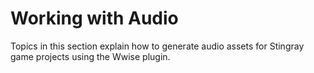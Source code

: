 ﻿# Working with Audio

Topics in this section explain how to generate audio assets for Stingray game projects using the Wwise plugin.
